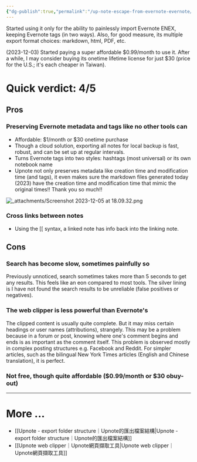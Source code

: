 ```yaml
---
{"dg-publish":true,"permalink":"/up-note-escape-from-evernote-evernote/","noteIcon":"2"}
---
```


Started using it only for the ability to painlessly import Evernote ENEX, keeping Evernote tags (in two ways). Also, for good measure, its multiple export format choices: markdown, html, PDF, etc.

(2023-12-03) Started paying a super affordable $0.99/month to use it. After a while, I may consider buying its onetime lifetime license for just $30 (price for the U.S.; it's each cheaper in Taiwan). 
# Quick verdict: 4/5

## Pros
### Preserving Evernote metadata and tags like no other tools can

- Affordable: $1/month or $30 onetime purchase
- Though a cloud solution, exporting all notes for local backup is fast, robust, and can be set up at regular intervals.
- Turns Evernote tags into two styles: hashtags (most universal) or its own notebook name
- Upnote not only preserves metadata like creation time and modification time (and tags), it even makes sure the markdown files generated today (2023) have the creation time and modification time that mimic the original times!! Thank you so much!!

![_attachments/Screenshot 2023-12-05 at 18.09.32.png](/img/user/_attachments/Screenshot%202023-12-05%20at%2018.09.32.png)

### Cross links between notes

- Using the \[\[ syntax, a linked note has info back into the linking note.
## Cons

### Search has become slow, sometimes painfully so

Previously unnoticed, search sometimes takes more than 5 seconds to get any results. This feels like an eon compared to most tools. The silver lining is I have not found the search results to be unreliable (false positives or negatives).
### The web clipper is less powerful than Evernote's

The clipped content is usually quite complete. But it may miss certain headings or user names (attributions), strangely. This may be a problem because in a forum or post, knowing where one's comment begins and ends is as important as the comment itself. This problem is observed mostly in complex posting structures e.g. Facebook and Reddit. For simpler articles, such as the bilingual New York Times articles (English and Chinese translation), it is perfect.

### Not free, though quite affordable ($0.99/month or $30 obuy-out)

---
# More ...

- [[Upnote - export folder structure｜Upnote的匯出檔案結構\|Upnote - export folder structure｜Upnote的匯出檔案結構]]
- [[Upnote web clipper｜Upnote網頁擷取工具\|Upnote web clipper｜Upnote網頁擷取工具]]